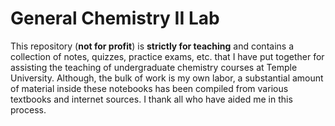 # General Chemistry II Lab

This repository (**not for profit**) is **strictly for teaching** and contains a collection of notes, quizzes, practice exams, etc. that I have put together for assisting the teaching of undergraduate chemistry courses at Temple University. 
Although, the bulk of work is my own labor, a substantial amount of material inside these notebooks has been compiled from various textbooks and internet sources. I thank all who have aided me in this process. 




